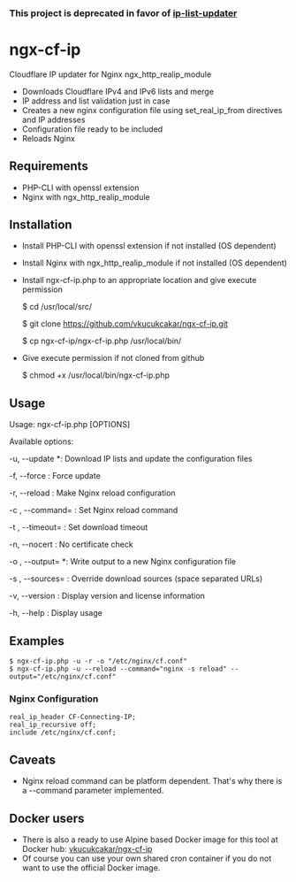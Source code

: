### This project is deprecated in favor of [ip-list-updater](https://github.com/vkucukcakar/ip-list-updater)

# ngx-cf-ip

Cloudflare IP updater for Nginx ngx_http_realip_module

* Downloads Cloudflare IPv4 and IPv6 lists and merge
* IP address and list validation just in case
* Creates a new nginx configuration file using set_real_ip_from directives and IP addresses
* Configuration file ready to be included
* Reloads Nginx


## Requirements

* PHP-CLI with openssl extension
* Nginx with ngx_http_realip_module


## Installation

* Install PHP-CLI with openssl extension if not installed (OS dependent)

* Install Nginx with ngx_http_realip_module if not installed (OS dependent)

* Install ngx-cf-ip.php to an appropriate location and give execute permission

	$ cd /usr/local/src/

	$ git clone https://github.com/vkucukcakar/ngx-cf-ip.git

	$ cp ngx-cf-ip/ngx-cf-ip.php /usr/local/bin/

* Give execute permission if not cloned from github

	$ chmod +x /usr/local/bin/ngx-cf-ip.php

## Usage

Usage: ngx-cf-ip.php [OPTIONS]

Available options:

-u, --update                       *: Download IP lists and update the configuration files

-f, --force                         : Force update

-r, --reload                        : Make Nginx reload configuration

-c <command>, --command=<command>   : Set Nginx reload command

-t <seconds>, --timeout=<seconds>   : Set download timeout

-n, --nocert                        : No certificate check

-o <filename>, --output=<filename> *: Write output to a new Nginx configuration file

-s <urls>, --sources=<urls>         : Override download sources (space separated URLs)

-v, --version                       : Display version and license information

-h, --help                          : Display usage


## Examples

	$ ngx-cf-ip.php -u -r -o "/etc/nginx/cf.conf"
	$ ngx-cf-ip.php -u --reload --command="nginx -s reload" --output="/etc/nginx/cf.conf"

### Nginx Configuration

	real_ip_header CF-Connecting-IP;
	real_ip_recursive off;
	include /etc/nginx/cf.conf;


## Caveats

* Nginx reload command can be platform dependent. That's why there is a --command parameter implemented.

## Docker users

* There is also a ready to use Alpine based Docker image for this tool at Docker hub: [vkucukcakar/ngx-cf-ip](https://hub.docker.com/r/vkucukcakar/ngx-cf-ip/ )
* Of course you can use your own shared cron container if you do not want to use the official Docker image.
